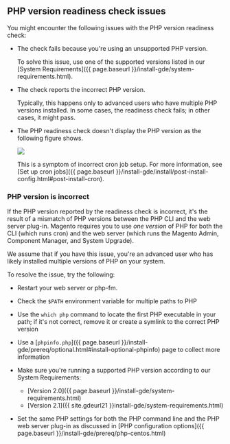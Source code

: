 <div markdown="1">

## PHP version readiness check issues

You might encounter the following issues with the PHP version readiness check:

*	The check fails because you're using an unsupported PHP version.

	To solve this issue, use one of the supported versions listed in our [System Requirements]({{ page.baseurl }}/install-gde/system-requirements.html).

*	The check reports the incorrect PHP version.

	Typically, this happens only to advanced users who have multiple PHP versions installed. In some cases, the readiness check fails; in other cases, it might pass.

*	The PHP readiness check doesn't display the PHP version as the following figure shows.

	<img src="{{ site.baseurl }}/common/images/upgr-tshoot-no-cron.png">

	This is a symptom of incorrect cron job setup. For more information, see [Set up cron jobs]({{ page.baseurl }}/install-gde/install/post-install-config.html#post-install-cron).

### PHP version is incorrect

If the PHP version reported by the readiness check is incorrect, it's the result of a mismatch of PHP versions between the PHP CLI and the web server plug-in. Magento requires you to use *one version* of PHP for both the CLI (which runs cron) and the web server (which runs the Magento Admin, Component Manager, and System Upgrade).

We assume that if you have this issue, you're an advanced user who has likely installed multiple versions of PHP on your system.

To resolve the issue, try the following:

*	Restart your web server or php-fm.
*	Check the `$PATH` environment variable for multiple paths to PHP
*	Use the `which php` command to locate the first PHP executable in your path; if it's not correct, remove it or create a symlink to the correct PHP version
*	Use a [`phpinfo.php`]({{ page.baseurl }}/install-gde/prereq/optional.html#install-optional-phpinfo) page to collect more information
*	Make sure you're running a supported PHP version according to our System Requirements:

	*	[Version 2.0]({{ page.baseurl }}/install-gde/system-requirements.html)
	*	[Version 2.1]({{ site.gdeurl21 }}install-gde/system-requirements.html)
*	Set the same PHP settings for both the PHP command line and the PHP web server plug-in as discussed in [PHP configuration options]({{ page.baseurl }}/install-gde/prereq/php-centos.html)
